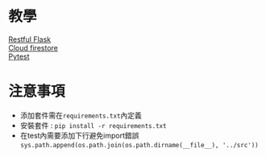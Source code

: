 # 教學
[Restful Flask](https://www.youtube.com/watch?v=GMppyAPbLYk&t=3043s&ab_channel=TechWithTim)<br />
[Cloud firestore](https://firebase.google.com/docs/firestore/quickstart?hl=zh-cn#python)<br />
[Pytest](https://myapollo.com.tw/zh-tw/pytest/)

# 注意事項
- 添加套件需在`requirements.txt`內定義
- 安裝套件 : `pip install -r requirements.txt`
- 在test內需要添加下行避免import錯誤<br />
`sys.path.append(os.path.join(os.path.dirname(__file__), '../src'))`